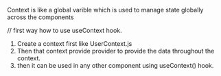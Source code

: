 Context is like a global varible which is used to manage state globally across the components


// first way how to use useContext hook.
1. Create a context first like UserContext.js
2. Then that context provide provider to provide the data throughout the context.
3. then it can be used in any other component using useContext() hook.
